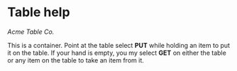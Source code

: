 # Table help

*Acme Table Co.*

This is a container. 
Point at the table select **PUT** while holding an item to put it on the table.
If your hand is empty, you my select **GET** on either the table or any item on the table to take an item from it.


